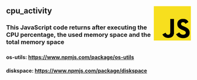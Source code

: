 # <img src="https://github.com/rodrigonuness/language_pictures/blob/master/Javascript.png" align="right" width="20%">
## cpu_activity 
### This JavaScript code returns after executing the CPU percentage, the used memory space and the total memory space
### 
#### os-utils: https://www.npmjs.com/package/os-utils
#### diskspace: https://www.npmjs.com/package/diskspace
